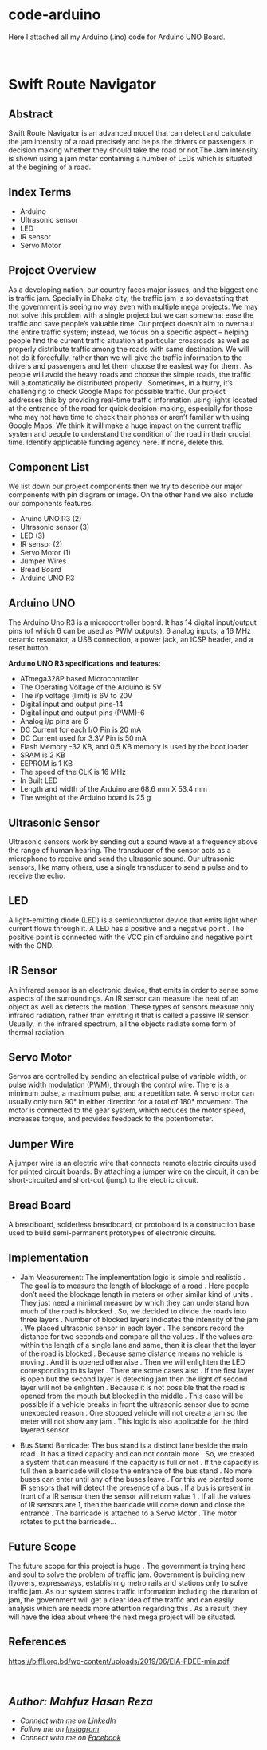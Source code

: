 # code-arduino
Here I attached all my Arduino (.ino) code for Arduino UNO Board.

<br> 

# Swift Route Navigator
<!--Route Swift System is a Arduino UNO based project which measures the jam by led light leveling. Also this project includes the bus bypass system for pick up the passengers which would decreases jam.-->
## Abstract
Swift Route Navigator is an advanced model that
can detect and calculate the jam intensity of a road precisely
and helps the drivers or passengers in decision making whether
they should take the road or not.The Jam intensity is shown using
a jam meter containing a number of LEDs which is situated at
the begining of a road.
## Index Terms
 - Arduino
 - Ultrasonic sensor
 - LED
 - IR sensor
 - Servo Motor

## Project Overview
As a developing nation, our country faces major issues, and
the biggest one is traffic jam. Specially in Dhaka city, the
traffic jam is so devastating that the government is seeing no
way even with multiple mega projects. We may not solve this
problem with a single project but we can somewhat ease the
traffic and save people’s valuable time. Our project doesn’t
aim to overhaul the entire traffic system; instead, we focus
on a specific aspect – helping people find the current traffic
situation at particular crossroads as well as properly distribute
traffic among the roads with same destination. We will not do
it forcefully, rather than we will give the traffic information to
the drivers and passengers and let them choose the easiest way
for them . As people will avoid the heavy roads and choose
the simple roads, the traffic will automatically be distributed
properly . Sometimes, in a hurry, it’s challenging to check
Google Maps for possible traffic. Our project addresses this by
providing real-time traffic information using lights located at
the entrance of the road for quick decision-making, especially
for those who may not have time to check their phones or
aren’t familiar with using Google Maps. We think it will make
a huge impact on the current traffic system and people to
understand the condition of the road in their crucial time.
Identify applicable funding agency here. If none, delete this.

## Component List
We list down our project components then we try to describe
our major components with pin diagram or image. On the other
hand we also include our components features.
 - Aruino UNO R3 (2)
 - Ultrasonic sensor (3)
 - LED (3)
 - IR sensor (2)
 - Servo Motor (1)
 - Jumper Wires
 - Bread Board
 - Arduino UNO R3

## Arduino UNO
The Arduino Uno R3 is a microcontroller board. It has 14 digital input/output pins (of which 6 can be used as PWM outputs), 6 analog inputs, a 16 MHz ceramic resonator, a USB connection, a power jack, an ICSP header, and a reset
button.

**Arduino UNO R3 specifications and features:**
 - ATmega328P based Microcontroller
 - The Operating Voltage of the Arduino is 5V
 - The i/p voltage (limit) is 6V to 20V
 - Digital input and output pins-14
 - Digital input and output pins (PWM)-6
 - Analog i/p pins are 6
 - DC Current for each I/O Pin is 20 mA
 - DC Current used for 3.3V Pin is 50 mA
 - Flash Memory -32 KB, and 0.5 KB memory is used by the boot loader
 - SRAM is 2 KB
 - EEPROM is 1 KB
 - The speed of the CLK is 16 MHz
 - In Built LED
 - Length and width of the Arduino are 68.6 mm X 53.4 mm
 - The weight of the Arduino board is 25 g

## Ultrasonic Sensor
Ultrasonic sensors work by sending out a sound wave at a frequency above the range of human hearing. The transducer of the sensor acts as a microphone to receive and send the ultrasonic sound. Our ultrasonic sensors, like many others,
use a single transducer to send a pulse and to receive the echo.

## LED
A light-emitting diode (LED) is a semiconductor device that
emits light when current flows through it. A LED has a
positive and a negative point . The positive point is connected
with the VCC pin of arduino and negative point with the GND.

## IR Sensor
An infrared sensor is an electronic device, that emits in order
to sense some aspects of the surroundings. An IR sensor can
measure the heat of an object as well as detects the motion.
These types of sensors measure only infrared radiation, rather
than emitting it that is called a passive IR sensor. Usually, in
the infrared spectrum, all the objects radiate some form of
thermal radiation.

## Servo Motor
Servos are controlled by sending an electrical pulse of
variable width, or pulse width modulation (PWM), through the control wire. There is a minimum pulse, a maximum pulse, and a repetition rate. A servo motor can usually only turn 90° in either direction for a total of 180° movement.
The motor is connected to the gear system, which reduces
the motor speed, increases torque, and provides feedback to
the potentiometer.

## Jumper Wire
A jumper wire is an electric wire that connects remote electric
circuits used for printed circuit boards. By attaching a jumper
wire on the circuit, it can be short-circuited and short-cut
(jump) to the electric circuit.

## Bread Board
A breadboard, solderless breadboard, or protoboard is a
construction base used to build semi-permanent prototypes of electronic circuits.

## Implementation
 - Jam Measurement: The implementation logic is simple and realistic . The goal
is to measure the length of blockage of a road . Here people
don’t need the blockage length in meters or other similar kind
of units . They just need a minimal measure by which they can
understand how much of the road is blocked . So, we decided
to divide the roads into three layers . Number of blocked layers
indicates the intensity of the jam . We placed ultrasonic sensor
in each layer . The sensors record the distance for two seconds
and compare all the values . If the values are within the length
of a single lane and same, then it is clear that the layer of the
road is blocked . Because same distance means no vehicle is
moving . And it is opened otherwise . Then we will enlighten
the LED corresponding to its layer . There are some cases also
. If the first layer is open but the second layer is detecting jam
then the light of second layer will not be enlighten . Because
it is not possible that the road is opened from the mouth but
blocked in the middle . This case will be possible if a vehicle
breaks in front the ultrasonic sensor due to some unexpected
reason . One stopped vehicle will not create a jam so the meter
will not show any jam . This logic is also applicable for the
third layered sensor.

 - Bus Stand Barricade: The bus stand is a distinct lane beside the main road . It has a fixed capacity and can not contain more . So, we created a
system that can measure if the capacity is full or not . If the
capacity is full then a barricade will close the entrance of the
bus stand . No more buses can enter until any of the buses
leave . For this we planted some IR sensors that will detect
the presence of a bus . If a bus is present in front of a IR
sensor then the sensor will return value 1 . If all the values of
IR sensors are 1, then the barricade will come down and close
the entrance . The barricade is attached to a Servo Motor .
The motor rotates to put the barricade...

## Future Scope
The future scope for this project is huge . The government
is trying hard and soul to solve the problem of traffic jam. Government is building new flyovers, expressways, establishing metro rails and stations only to solve traffic jam. As our system stores traffic information including the duration of jam, the government will get a clear idea of the traffic and
can easily analysis which are needs more attention regarding
this . As a result, they will have the idea about where the next
mega project will be situated.

## References
https://biffl.org.bd/wp-content/uploads/2019/06/EIA-FDEE-min.pdf

<br>

## _Author: Mahfuz Hasan Reza_
 - _Connect with me on [LinkedIn](https://www.linkedin.com/in/mahfuzhasanreza/)_
 - _Follow me on [Instagram](https://www.instagram.com/mahfuzhasanreza/)_
 - _Connect with me on [Facebook](https://www.facebook.com/mahfuzhasanreza/)_
